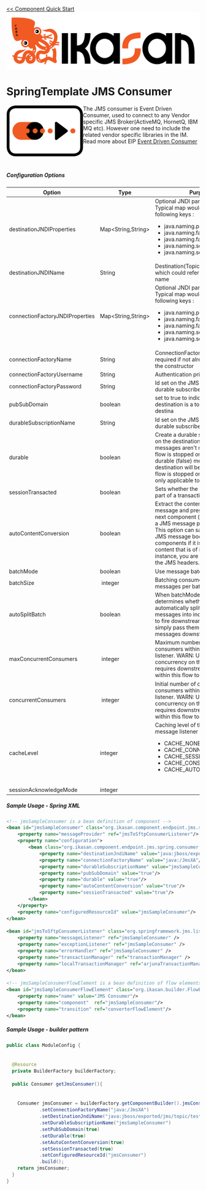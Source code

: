 [<< Component Quick Start](../../Readme.md)
![IKASAN](../../../developer/docs/quickstart-images/Ikasan-title-transparent.png)
# SpringTemplate JMS Consumer

<img src="../../../developer/docs/quickstart-images/event-driven-consumer.png" width="200px" align="left">The JMS consumer is Event Driven Consumer, used to connect to any Vendor specific JMS Broker(ActiveMQ, HornetQ, IBM MQ etc). However one need to include the related vendor specific libraries in the IM.
Read more about EIP [Event Driven Consumer](http://www.enterpriseintegrationpatterns.com/patterns/messaging/EventDrivenConsumer.html)
<br/>
<br/>
<br/>
<br/>

##### Configuration Options

| Option | Type | Purpose |
| --- | --- | --- |
| destinationJNDIProperties | Map<String,String> | Optional JNDI parameters map. Typical map would include following keys :<ul><li>java.naming.provider.url</li><li> java.naming.factory.initial</li><li>java.naming.factory.url.pkgs </li><li>java.naming.security.credentials</li><li>java.naming.security.principle</li></ul> |
| destinationJNDIName | String | Destination(Topic/Queue) name, which could refer as well to JNDI name |
| connectionFactoryJNDIProperties | Map<String,String> | Optional JNDI parameters map. Typical map would include following keys : <ul><li>java.naming.provider.url</li><li> java.naming.factory.initial</li><li>java.naming.factory.url.pkgs </li><li>java.naming.security.credentials</li><li>java.naming.security.principle</li></ul> |
| connectionFactoryName | String | ConnectionFactoryName is required if not already passed on the constructor |
| connectionFactoryUsername | String | Authentication principal  |
| connectionFactoryPassword | String | Id set on the JMS connection for durable subscribers |
| pubSubDomain | boolean | set to true to indicate that destination is a topic, otherwise destina|
| durableSubscriptionName | String | Id set on the JMS session for durable subscribers  |
| durable | boolean | Create a durable subscription (true) on the destination which will ensure messages aren&#39;t missed when the flow is stopped or paused.If not durable (false) messages on the destination will be missed when the flow is stopped or paused. This is only applicable to topics. |
| sessionTransacted | boolean | Sets whether the session should be part of a transaction. |
| autoContentConversion | boolean | Extract the content of the JMS message and present this to the next component (true); or leave as a JMS message payload (false). This option can save extracting the JMS message body in subsequent components if it is only the JMS content that is of interest. For instance, you are not interested in the JMS headers. |
| batchMode | boolean  | Use message batching. |
| batchSize |  integer  | Batching consumer maximum messages per batch limit. |
| autoSplitBatch | boolean  | When batchMode is true this option determines whether to automatically split the batch of messages into individual messages to fire downstream (true); or to simply pass them as a list of messages downstream (false). |
| maxConcurrentConsumers |  integer | Maximum number of concurrent consumers within this message listener. WARN: Using concurrent concurrency on the consumer requires downstream components within this flow to be thread safe.  |
| concurrentConsumers |  integer | Initial number of concurrent consumers within this message listener. WARN: Using concurrent concurrency on the consumer requires downstream components within this flow to be thread safe. |
| cacheLevel | integer  | Caching level of the underlying message listener container. <ul><li>CACHE\_NONE = 0</li><li>CACHE\_CONNECTION = 1</li><li>CACHE\_SESSION = 2</li><li>CACHE\_CONSUMER = 3</li><li>CACHE\_AUTO = 4</li></ui>  |
| sessionAcknowledgeMode | integer | |

##### Sample Usage - Spring XML

```xml
<!-- jmsSampleConsumer is a bean definition of component -->
<bean id="jmsSampleConsumer" class="org.ikasan.component.endpoint.jms.spring.consumer.JmsContainerConsumer">
    <property name="messageProvider" ref="jmsToSftpConsumerListener"/>
    <property name="configuration">
        <bean class="org.ikasan.component.endpoint.jms.spring.consumer.SpringMessageConsumerConfiguration">
            <property name="destinationJndiName" value="java:jboss/exported/jms/topic/test.source"/>
            <property name="connectionFactoryName" value="java:/JmsXA"/>
            <property name="durableSubscriptionName" value="jmsSampleConsumer"/>
            <property name="pubSubDomain" value="true"/>
            <property name="durable" value="true"/>
            <property name="autoContentConversion" value="true"/>
            <property name="sessionTransacted" value="true"/>
        </bean>
    </property>
    <property name="configuredResourceId" value="jmsSampleConsumer"/>
</bean>

<bean id="jmsToSftpConsumerListener" class="org.springframework.jms.listener.ArjunaIkasanMessageListenerContainer">
    <property name="messageListener" ref="jmsSampleConsumer" />
    <property name="exceptionListener" ref="jmsSampleConsumer" />
    <property name="errorHandler" ref="jmsSampleConsumer" />
    <property name="transactionManager" ref="transactionManager" />
    <property name="localTransactionManager" ref="arjunaTransactionManager" />
</bean>

<!-- jmsSampleConsumerFlowElement is a bean definition of flow elements which uses jmsSampleConsumer as a component -->
<bean id="jmsSampleConsumerFlowElement" class="org.ikasan.builder.FlowElementFactory">
    <property name="name" value="JMS Consumer"/>
    <property name="component"  ref="jmsSampleConsumer"/>
    <property name="transition" ref="converterFlowElement"/>
</bean>

```

##### Sample Usage - builder pattern

```java
public class ModuleConfig {


  @Resource
  private BuilderFactory builderFactory;

  public Consumer getJmsConsumer(){


    Consumer jmsConsumer = builderFactory.getComponentBuilder().jmsConsumer()
            .setConnectionFactoryName("java:/JmsXA")
            .setDestinationJndiName("java:jboss/exported/jms/topic/test.source")
            .setDurableSubscriptionName("jmsSampleConsumer")
            .setPubSubDomain(true)
            .setDurable(true)
            .setAutoContentConversion(true)
            .setSessionTransacted(true)
            .setConfiguredResourceId("jmsConsumer")
            .build();
    return jmsConsumer;
  }
}

```

